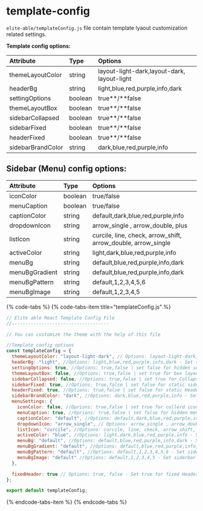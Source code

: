 # template-config

`elite-able/templateConfig.js` file contain template lyaout customization related settings.

**Template config options:**

| Attribute | Type | Options |
| :--- | :--- | :--- |
| themeLayoutColor | string | layout-light-dark,layout-dark, layout-light |
| headerBg | string | light,blue,red,purple,info,dark |
| settingOptions | boolean | true**/**false |
| themeLayoutBox | boolean | true**/**false |
| sidebarCollapsed | boolean | true**/**false |
| sidebarFixed | boolean | true**/**false |
| headerFixed | boolean | true**/**false |
| sidebarBrandColor | string | dark,blue,red,purple,info |

## Sidebar \(Menu\) config options:

| Attribute | Type | Options |
| :--- | :--- | :--- |
| iconColor | boolean | true/false |
| menuCaption | boolean | true/false |
| captionColor | string | default,dark,blue,red,purple,info |
| dropdownIcon | string | arrow\_single , arrow\_double, plus |
| listIcon | string | curcile, line, check, arrow\_shift, arrow\_double, arrow\_single |
| activeColor | string | light,dark,blue,red,purple,info |
| menuBg | string | default,blue,red,purple,info,dark |
| menuBgGradient | string | default,blue,red,purple,info,dark |
| menuBgPattern | string | default,1,2,3,4,5,6 |
| menuBgImage | string | default,1,2,3,4,5 |

{% code-tabs %}
{% code-tabs-item title="templateConfig.js" %}
```javascript
// Elite able React Template Config File
//------------------------------------

// You can customize the theme with the help of this file

//Template config options
const templateConfig = {
  themeLayoutColor: "layout-light-dark", // Options: layout-light-dark,layout-dark, layout-light - Set layout-dark for dark mode and layout-light for light.
  headerBg: "light", //Options: light,blue,red,purple,info,dark - Set siderbar brand color one
  settingOptions: true, //Options: true,false | set false for hidden settings options
  themeLayoutBox: false, //Options: true,false | set true for box layout
  sidebarCollapsed: false, //Options: true,false | set true for Collapsed sidebar
  sidebarFixed: true, //Options: true,false | set false for static sidebar
  headerFixed: true, //Options: true,false | set false for static Header
  sidebarBrandColor: "dark", //Options: dark,blue,red,purple,info - Set siderbar brand color one
  menuSettings: {
    iconColor: false, //Oprions: true,false | set true for collerd icons
    menuCaption: true, //Oprions: true,false | set false for hidden menu Caption
    captionColor: "default", //Options: default,dark,blue,red,purple,info - Set menu caption color one
    dropdownIcon: "arrow_single", // Options: arrow_single , arrow_double, plus - Set dropdown menu icon one
    listIcon: "curcile", //Options: curcile, line, check, arrow_shift, arrow_double, arrow_single - Set  menu list icon one
    activeColor: "blue", //Options: light,dark,blue,red,purple,info - Set siderbar active color one
    menuBg: "default", //Options: default,blue,red,purple,info,dark - Set siderbar background color one
    menuBgGradient: "default", //Options: default,blue,red,purple,info,dark - Set siderbar background Gradient color one
    menuBgPattern: "default", //Options: default,1,2,3,4,5,6 - Set siderbar background Pattern one
    menuBgImage: "default" //Options: default,1,2,3,4,5 - Set siderbar background image one
  },

  fixedHeader: true // Options: true, false - Set true for fixed Header.
};

export default templateConfig;
```
{% endcode-tabs-item %}
{% endcode-tabs %}

